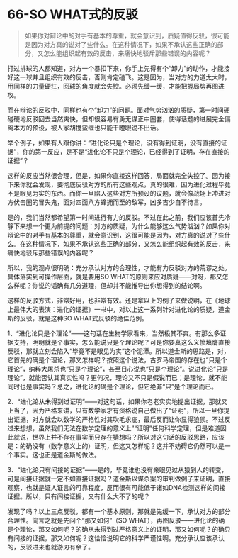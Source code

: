 # 66-SO WHAT式的反驳

> 如果你对辩论中的对手有基本的尊重，就会意识到，质疑值得反驳，很可能是因为对方真的说对了些什么。在这种情况下，如果不承认这些正确的部分，又怎么能组织起有效的反击，来痛快地驳斥那些错误的内容呢？

打过排球的人都知道，对方一个暴扣下来，你手上先得有个“卸力”的动作，才能接好这一球并且组织有效的反击，否则肯定磕飞。这是因为，当对方的力道太大时，用同样的力量硬扛，回球的角度就会失控。必须先缓一缓，才能把握局势再图进攻。

而在辩论的反驳中，同样也有个“卸力”的问题。面对气势汹汹的质疑，第一时间硬碰硬地反驳回去当然爽快，但却很容易有勇无谋正中圈套，使得话题的进展完全偏离本方的预设，被人家胡搅蛮缠也只能干瞪眼说不出话。

举个例子，如果有人跟你讲：“进化论只是个理论，没有得到证明，没有直接的证据”，你的第一反应，是不是“进化论不只是个理论，已经得到了证明，存在直接的证据”？

这样的反应当然很合理，但是，如果你直接这样回答，局面就完全失控了。因为接下来你就会发现，要彻底反驳对方的所有这些观点，真的很难，因为进化过程毕竟不是眼见为实的东西。而你一旦陷入这些对方所预设的议题，就会像战场上冲进对方伏击圈的冒失鬼，面对四面八方蜂拥而至的敌军，凶多吉少自不待言。

是的，我们当然都希望第一时间进行有力的反驳。不过在此之前，我们应该首先冷静下来想一个更为前提的问题：对方的质疑，为什么能够这么气势汹汹？如果你对辩论中的对手有基本的尊重，就会意识到，这很可能是因为，对方真的说对了些什么。在这种情况下，如果不承认这些正确的部分，又怎么能组织起有效的反击，来痛快地驳斥那些错误的内容呢？

所以，我的观点很明确：充分承认对方的合理性，才能有力反驳对方的荒谬之处。具体落实到可操作层面，就是要用SO WHAT的原则来应对质疑——对呀，那又怎么样呢？你说的话确有几分道理，但却并不能推导出你想得到的结论啊。

这样的反驳方式，非常好用，也非常有效。还是拿以上的例子来做说明，在《地球上最伟大的表演：进化的证据》一书中，对以上这一系列针对进化论的质疑，道金斯的反驳，就是这种SO WHAT式反驳的绝佳范例。

1、“进化论只是个理论”——这句话在生物学家看来，当然极其不爽。有那么多证据支持，明明就是个事实，怎么能说只是个理论呢？可是你要真这么义愤填膺直接反驳，那就立刻会陷入“毕竟不是眼见为实”这个泥潭。所以道金斯的思路是，对，它首先的确是个理论，那又怎样呢？按照这个说法，古罗马帝国的存在也“只是个理论”，纳粹大屠杀也“只是个理论”，甚至日心说也“只是个理论”。说进化论“只是理论”，就能否认其真实性吗？更何况，理论又不只是假说而已；是理论，就不能同时也是事实吗？总之，进化论的确是个理论，但它绝非“只”是个理论而已。

2、“进化论从未得到过证明”——对这句话，如果你老老实实地提出证据，那就又上当了，因为严格来讲，只有数学家才有资格说自己做出了“证明”，所以一旦你提出证据，对方就会以数学的严格性对其吹毛求疵，最后反而让你显得狼狈。不过反过来想想，虽然我们无法在数学定理的意义上”“证明”任何科学定理，但是难道因此就说，世界上并不存在事实而只存在猜想吗？所以对这句话的反驳思路，应该是：的确没有（数学意义上的）证明，但这又怎样呢？这并不妨碍它仍然可以是一个事实。这也正是道金斯的做法。

3、“进化论只有间接的证据”——是的，毕竟谁也没有亲眼见过从猿到人的转变，可是间接证据就一定不如直接证据吗？道金斯以谋杀案的审判做例子来证明，直接观察，也就是证人证言的可靠程度，反而很有可能低于诸如DNA检测这样的间接证据。所以，只有间接证据，又有什么大不了的呢？

发现了吗？以上三点反驳，都有一个基本原则，那就是先缓一下，承认对方的部分合理性。简言之就是先问个“那又如何”（SO WHAT），再图反驳——进化论的确是个理论，那又如何呢？的确从未得到过严格意义上的证明，那又如何呢？的确只有间接的证据，那又如何呢？这恰恰说明它的科学严谨性啊。充分承认应该承认的，反驳进来也就游刃有余了。